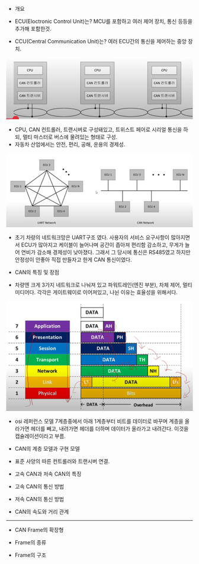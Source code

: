 * 개요  
  
* ECU(Eloctronic Control Unit)는? MCU를 포함하고 여러 제어 장치, 통신 등등을 추가해 포함한것.  
* CCU(Central Communication Unit)는? 여러 ECU간의 통신을 제어하는 중앙 장치.  
  
![IMAGE](https://raw.githubusercontent.com/nogi-bot/resources/main/starpolar/images/0b4fbc87-c1f6-4549-a4b5-bf26962e641e-image.png)  
* CPU, CAN 컨트롤러, 트랜시버로 구성돼있고, 트위스트 페어로 시리얼 통신을 하되, 멀티 마스터로 버스에 물려있는 형태로 구성.  
* 자동차 산업에서는 안전, 편리, 공해, 운용의 경제성.  
  
![IMAGE](https://raw.githubusercontent.com/nogi-bot/resources/main/starpolar/images/c6aef646-d73c-4d5b-93f4-c451c0d293d8-image.png)  
* 초기 차량의 네트워크망은 UART구조 였다. 사용자의 서비스 요구사항이 많아지면서 ECU가 많아지고 케이블이 늘어나며 공간이 좁아져 편리함 감소하고, 무게가 늘어 연비가 감소해 경제성이 낮아졌다. 그래서 그 당시에 통신은 RS485였고 하지만 안정성이 안좋아 직접 만들자고 한게 CAN 통신이였다.  
  
* CAN의 특징 및 장점  
  
* 차량엔 크게 3가지 네트워크로 나눠져 있고 파워트레인(엔진 부분), 차체 제어, 멀티미디어다. 각각은 게이트웨이로 이어져있고, 나뉜 이유는 효율성을 위해서다.  
  
![IMAGE](https://raw.githubusercontent.com/nogi-bot/resources/main/starpolar/images/aba19549-eb87-4a15-9f95-4fe2e3316112-image.png)  
* osi 레퍼런스 모델 7계층중에서 아래 1계층부터 비트를 데이터로 바꾸며 계층을 올라가면 헤더를 빼고, 내려가면 헤더를 더하며 데이터가 올라가고 내려간다. 이것을 캡슐레이션이라고 부름.  
* CAN의 계층 모델과 구현 모델  
  
* 표준 사양의 따른 컨트롤러와 트랜시버 연결.  
  
* 고속 CAN과 저속 CAN의 특징  
  
* 고속 CAN의 통신 방법  
  
  
* 저속 CAN의 통신 방법  
  
* CAN의 속도와 거리 관계  
---  
* CAN Frame의 확장형  
* Frame의 종류  
  
* Frame의 구조  
